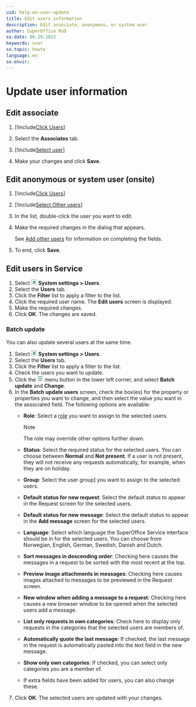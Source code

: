 ```yaml
---
uid: help-en-user-update
title: Edit users information
description: Edit associate, anonymous, or system user
author: SuperOffice RnD
so.date: 06.29.2022
keywords: user
so.topic: howto
language: en
so.envir:
---
```


# Update user information

## Edit associate

1. [!include[Click Users](includes/goto-users.md)]

2. Select the **Associates** tab.

3. [!include[Select user](includes/select-user.md)]

4. Make your changes and click **Save**.

## <a id="other" />Edit anonymous or system user (onsite)

1. [!include[Click Users](includes/goto-users.md)]

2. [!include[Select Other users](includes/select-other-users.md)]

3. In the list, double-click the user you want to edit.

4. Make the required changes in the dialog that appears.

    See [Add other users][1] for information on completing the fields.

5. To end, click **Save**.

## <a id="service" />Edit users in Service

1. Select ![icon][img1] **System settings > Users**.
2. Select the **Users** tab.
3. Click the **Filter** list to apply a filter to the list.
4. Click the required user name. The **Edit users** screen is displayed.
5. Make the required changes.
6. Click **OK**. The changes are saved.

### Batch update

You can also update several users at the same time.

1. Select ![icon][img1] **System settings > Users**.
2. Select the **Users** tab.
3. Click the **Filter** list to apply a filter to the list.
4. Check the users you want to update.
5. Click the ![icon][img2] menu button in the lower left corner, and select **Batch update** and **Change**.
6. In the **Batch update users** screen, check the box(es) for the property or properties you want to change, and then select the value you want in the associated field. The following options are available:
    * **Role**: Select a [role][3] you want to assign to the selected users.

        > [!NOTE]
        > The role may override other options further down.

    * **Status**: Select the required status for the selected users. You can choose between **Normal** and **Not present**. If a user is not present, they will not receive any requests automatically, for example, when they are on holiday.

    * **Group**: Select the user group] you want to assign to the selected users.

    * **Default status for new request**: Select the default status to appear in the Request screen for the selected users.

    * **Default status for new message**: Select the default status to appear in the **Add message** screen for the selected users.

    * **Language**: Select which language the SuperOffice Service interface should be in for the selected users. You can choose from Norwegian, English, German, Swedish, Danish and Dutch.

    * **Sort messages in descending order**: Checking here causes the messages in a request to be sorted with the most recent at the top.

    * **Preview image attachments in messages**: Checking here causes images attached to messages to be previewed in the Request screen.

    * **New window when adding a message to a request**: Checking here causes a new browser window to be opened when the selected users add a message.

    * **List only requests in own categories**: Check here to display only requests in the categories that the selected users are members of.

    * **Automatically quote the last message**: If checked, the last message in the request is automatically pasted into the text field in the new message.

    * **Show only own categories**: If checked, you can select only categories you are a member of.

    * If extra fields have been added for users, you can also change these.
7. Click **OK**. The selected users are updated with your changes.

<!-- Referenced links -->
[1]: add-other-user.md
[3]: role/index.md

<!-- Referenced images -->
[img1]: ../../../../media/icons/settings-small.png
[img2]: ../../../../media/icons/btn-menu.png
